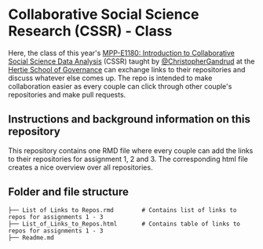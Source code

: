 # Collaborative Social Science Research (CSSR) - Class 

Here, the class of this year's <a href="https://github.com/HertieDataScience/SyllabusAndLectures" target="_blank">MPP-E1180: Introduction to Collaborative Social Science Data Analysis</a> (CSSR) taught by <a href="https://github.com/christophergandrud
" target="_blank">@ChristopherGandrud</a> at the <a href="https://hertie-school.berlin" target="_blank">Hertie School of Governance</a> can exchange links to their repositories and discuss whatever else comes up. The repo is intended to make collaboration easier as every couple can click through other couple's repositories and make pull requests.

## Instructions and background information on this repository

This repository contains one RMD file where every couple can add the links to their repositories for assignment 1, 2 and 3. The corresponding html file creates a nice overview over all repositories.

## Folder and file structure

    ├── List of Links to Repos.rmd        # Contains list of links to repos for assignments 1 - 3
    ├── List_of_Links_to_Repos.html       # Contains table of links to repos for assignments 1 - 3
    ├── Readme.md                     
